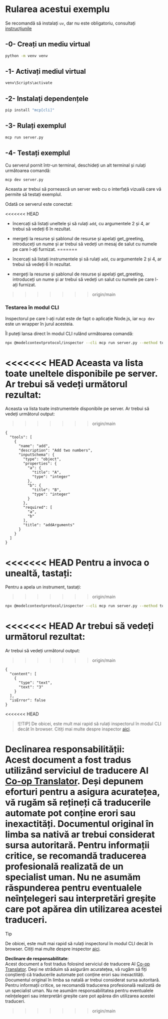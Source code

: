 <!--
CO_OP_TRANSLATOR_METADATA:
{
  "original_hash": "d26f746e21775c30b4d7ed97962b24df",
<<<<<<< HEAD
  "translation_date": "2025-08-18T20:49:07+00:00",
=======
  "translation_date": "2025-08-18T16:03:58+00:00",
>>>>>>> origin/main
  "source_file": "03-GettingStarted/01-first-server/solution/python/README.md",
  "language_code": "ro"
}
-->
# Rularea acestui exemplu

Se recomandă să instalați `uv`, dar nu este obligatoriu, consultați [instrucțiunile](https://docs.astral.sh/uv/#highlights)

## -0- Creați un mediu virtual

```bash
python -m venv venv
```

## -1- Activați mediul virtual

```bash
venv\Scripts\activate
```

## -2- Instalați dependențele

```bash
pip install "mcp[cli]"
```

## -3- Rulați exemplul

```bash
mcp run server.py
```

## -4- Testați exemplul

Cu serverul pornit într-un terminal, deschideți un alt terminal și rulați următoarea comandă:

```bash
mcp dev server.py
```

Aceasta ar trebui să pornească un server web cu o interfață vizuală care vă permite să testați exemplul.

Odată ce serverul este conectat:

<<<<<<< HEAD
- încercați să listați uneltele și să rulați `add`, cu argumentele 2 și 4, ar trebui să vedeți 6 în rezultat.

- mergeți la resurse și șablonul de resurse și apelați get_greeting, introduceți un nume și ar trebui să vedeți un mesaj de salut cu numele pe care l-ați furnizat.
=======
- încercați să listați instrumentele și să rulați `add`, cu argumentele 2 și 4, ar trebui să vedeți 6 în rezultat.

- mergeți la resurse și șablonul de resurse și apelați get_greeting, introduceți un nume și ar trebui să vedeți un salut cu numele pe care l-ați furnizat.
>>>>>>> origin/main

### Testarea în modul CLI

Inspectorul pe care l-ați rulat este de fapt o aplicație Node.js, iar `mcp dev` este un wrapper în jurul acesteia.

Îl puteți lansa direct în modul CLI rulând următoarea comandă:

```bash
npx @modelcontextprotocol/inspector --cli mcp run server.py --method tools/list
```

<<<<<<< HEAD
Aceasta va lista toate uneltele disponibile pe server. Ar trebui să vedeți următorul rezultat:
=======
Aceasta va lista toate instrumentele disponibile pe server. Ar trebui să vedeți următorul output:
>>>>>>> origin/main

```text
{
  "tools": [
    {
      "name": "add",
      "description": "Add two numbers",
      "inputSchema": {
        "type": "object",
        "properties": {
          "a": {
            "title": "A",
            "type": "integer"
          },
          "b": {
            "title": "B",
            "type": "integer"
          }
        },
        "required": [
          "a",
          "b"
        ],
        "title": "addArguments"
      }
    }
  ]
}
```

<<<<<<< HEAD
Pentru a invoca o unealtă, tastați:
=======
Pentru a apela un instrument, tastați:
>>>>>>> origin/main

```bash
npx @modelcontextprotocol/inspector --cli mcp run server.py --method tools/call --tool-name add --tool-arg a=1 --tool-arg b=2
```

<<<<<<< HEAD
Ar trebui să vedeți următorul rezultat:
=======
Ar trebui să vedeți următorul output:
>>>>>>> origin/main

```text
{
  "content": [
    {
      "type": "text",
      "text": "3"
    }
  ],
  "isError": false
}
```

<<<<<<< HEAD
> ![!TIP]
> De obicei, este mult mai rapid să rulați inspectorul în modul CLI decât în browser.
> Citiți mai multe despre inspector [aici](https://github.com/modelcontextprotocol/inspector).

**Declinarea responsabilității**:  
Acest document a fost tradus utilizând serviciul de traducere AI [Co-op Translator](https://github.com/Azure/co-op-translator). Deși depunem eforturi pentru a asigura acuratețea, vă rugăm să rețineți că traducerile automate pot conține erori sau inexactități. Documentul original în limba sa nativă ar trebui considerat sursa autoritară. Pentru informații critice, se recomandă traducerea profesională realizată de un specialist uman. Nu ne asumăm răspunderea pentru eventualele neînțelegeri sau interpretări greșite care pot apărea din utilizarea acestei traduceri.
=======
> [!TIP]
> De obicei, este mult mai rapid să rulați inspectorul în modul CLI decât în browser.
> Citiți mai multe despre inspector [aici](https://github.com/modelcontextprotocol/inspector).

**Declinare de responsabilitate**:  
Acest document a fost tradus folosind serviciul de traducere AI [Co-op Translator](https://github.com/Azure/co-op-translator). Deși ne străduim să asigurăm acuratețea, vă rugăm să fiți conștienți că traducerile automate pot conține erori sau inexactități. Documentul original în limba sa natală ar trebui considerat sursa autoritară. Pentru informații critice, se recomandă traducerea profesională realizată de un specialist uman. Nu ne asumăm responsabilitatea pentru eventualele neînțelegeri sau interpretări greșite care pot apărea din utilizarea acestei traduceri.
>>>>>>> origin/main
